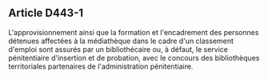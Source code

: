Article D443-1
----
L'approvisionnement ainsi que la formation et l'encadrement des personnes
détenues affectées à la médiathèque dans le cadre d'un classement d'emploi sont
assurés par un bibliothécaire ou, à défaut, le service pénitentiaire d'insertion
et de probation, avec le concours des bibliothèques territoriales partenaires de
l'administration pénitentiaire.
